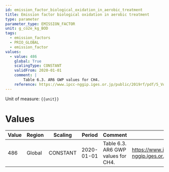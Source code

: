 ```yaml
---
id: emission_factor_biological_oxidation_in_aerobic_treatment
title: Emission factor biological oxidation in aerobic treatment
type: parameter
parameter_type: EMISSION_FACTOR
unit: g_co2e_kg_BOD
tags:
  - emission_factors
  - PRIO_GLOBAL
  - emission_factor
values:
  - value: 486
    global: True
    scalingType: CONSTANT
    validFrom: 2020-01-01
    comment: |
        Table 6.3. AR6 GWP values for CH4.
    reference: https://www.ipcc-nggip.iges.or.jp/public/2019rf/pdf/5_Volume5/19R_V5_6_Ch06_Wastewater.pdf
---
```



Unit of measure: `{{unit}}`


# Values


| Value | Region | Scaling | Period | Comment | Reference |
|-------|--------|---------|--------|---------|-----------|
| 486 | Global | CONSTANT | 2020-01-01 | Table 6.3. AR6 GWP values for CH4. | https://www.ipcc-nggip.iges.or.jp/public/2019rf/pdf/5_Volume5/19R_V5_6_Ch06_Wastewater.pdf |


